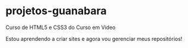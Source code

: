 # projetos-guanabara
 Curso de HTML5 e CSS3 do Curso em Video
 
Estou aprendendo a criar sites e agora vou gerenciar meus repositórios!